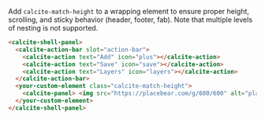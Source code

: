 Add `calcite-match-height` to a wrapping element to ensure proper height, scrolling, and sticky behavior (header, footer, fab). Note that multiple levels of nesting is not supported.

```html
<calcite-shell-panel>
  <calcite-action-bar slot="action-bar">
    <calcite-action text="Add" icon="plus"></calcite-action>
    <calcite-action text="Save" icon="save"></calcite-action>
    <calcite-action text="Layers" icon="layers"></calcite-action>
  </calcite-action-bar>
  <your-custom-element class="calcite-match-height">
    <calcite-panel> <img src="https://placebear.com/g/600/600" alt="placeholder" /> </calcite-panel>
  </your-custom-element>
</calcite-shell-panel>
```
